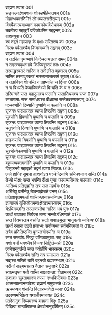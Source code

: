 ब्राह्मण उवाच	001  
सङ्कल्पदंशमशकं शोकहर्षहिमातपम्	001a  
मोहान्धकारतिमिरं लोभव्यालसरीसृपम्	001c  
विषयैकात्ययाध्वानं कामक्रोधविरोधकम्	002a  
तदतीत्य महादुर्गं प्रविष्टोऽस्मि महद्वनम्	002c  
ब्राह्मण्युवाच	003  
क्व तद्वनं महाप्राज्ञ के वृक्षाः सरितश्च काः	003a  
गिरयः पर्वताश्चैव कियत्यध्वनि तद्वनम्	003c  
ब्राह्मण उवाच	004  
न तदस्ति पृथग्भावे किञ्चिदन्यत्ततः समम्	004a  
न तदस्त्यपृथग्भावे किञ्चिद्दूरतरं ततः	004c  
तस्माद्ध्रस्वतरं नास्ति न ततोऽस्ति बृहत्तरम्	005a  
नास्ति तस्माद्दुःखतरं नास्त्यन्यत्तत्समं सुखम्	005c  
न तत्प्रविश्य शोचन्ति न प्रहृष्यन्ति च द्विजाः	006a  
न च बिभ्यति केषाञ्चित्तेभ्यो बिभ्यति के च न	006c  
तस्मिन्वने सप्त महाद्रुमाश्च फलानि सप्तातिथयश्च सप्त	007a  
सप्ताश्रमाः सप्त समाधयश्च दीक्षाश्च सप्तैतदरण्यरूपम्	007c  
पञ्चवर्णानि दिव्यानि पुष्पाणि च फलानि च	008a  
सृजन्तः पादपास्तत्र व्याप्य तिष्ठन्ति तद्वनम्	008c  
सुवर्णानि द्विवर्णानि पुष्पाणि च फलानि च	009a  
सृजन्तः पादपास्तत्र व्याप्य तिष्ठन्ति तद्वनम्	009c  
चतुर्वर्णानि दिव्यानि पुष्पाणि च फलानि च	010a  
सृजन्तः पादपास्तत्र व्याप्य तिष्ठन्ति तद्वनम्	010c  
शङ्कराणि त्रिवर्णानि पुष्पाणि च फलानि च	011a  
सृजन्तः पादपास्तत्र व्याप्य तिष्ठन्ति तद्वनम्	011c  
सुरभीण्येकवर्णानि पुष्पाणि च फलानि च	012a  
सृजन्तः पादपास्तत्र व्याप्य तिष्ठन्ति तद्वनम्	012c  
बहून्यव्यक्तवर्णानि पुष्पाणि च फलानि च	013a  
विसृजन्तौ महावृक्षौ तद्वनं व्याप्य तिष्ठतः	013c  
एको ह्यग्निः सुमना ब्राह्मणोऽत्र पञ्चेन्द्रियाणि समिधश्चात्र सन्ति	014a  
तेभ्यो मोक्षाः सप्त भवन्ति दीक्षा गुणाः फलान्यतिथयः फलाशाः	014c  
आतिथ्यं प्रतिगृह्णन्ति तत्र सप्त महर्षयः	015a  
अर्चितेषु प्रलीनेषु तेष्वन्यद्रोचते वनम्	015c  
प्रतिज्ञावृक्षमफलं शान्तिच्छायासमन्वितम्	016a  
ज्ञानाश्रयं तृप्तितोयमन्तःक्षेत्रज्ञभास्करम्	016c  
येऽधिगच्छन्ति तत्सन्तस्तेषां नास्ति भयं पुनः	017a  
ऊर्ध्वं चावाक्च तिर्यक्च तस्य नान्तोऽधिगम्यते	017c  
सप्त स्त्रियस्तत्र वसन्ति सद्यो अवाङ्मुखा भानुमत्यो जनित्र्यः	018a  
ऊर्ध्वं रसानां ददते प्रजाभ्यः सर्वान्यथा सर्वमनित्यतां च	018c  
तत्रैव प्रतितिष्ठन्ति पुनस्तत्रोदयन्ति च	019a  
सप्त सप्तर्षयः सिद्धा वसिष्ठप्रमुखाः सह	019c  
यशो वर्चो भगश्चैव विजयः सिद्धितेजसी	020a  
एवमेवानुवर्तन्ते सप्त ज्योतींषि भास्करम्	020c  
गिरयः पर्वताश्चैव सन्ति तत्र समासतः	021a  
नद्यश्च सरितो वारि वहन्त्यो ब्रह्मसम्भवम्	021c  
नदीनां सङ्गमस्तत्र वैतानः समुपह्वरे	022a  
स्वात्मतृप्ता यतो यान्ति साक्षाद्दान्ताः पितामहम्	022c  
कृशाशाः सुव्रताशाश्च तपसा दग्धकिल्बिषाः	023a  
आत्मन्यात्मानमावेश्य ब्रह्माणं समुपासते	023c  
ऋचमप्यत्र शंसन्ति विद्यारण्यविदो जनाः	024a  
तदरण्यमभिप्रेत्य यथाधीरमजायत	024c  
एतदेतादृशं दिव्यमरण्यं ब्राह्मणा विदुः	025a  
विदित्वा चान्वतिष्ठन्त क्षेत्रज्ञेनानुदर्शितम्	025c  
